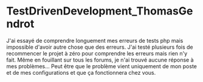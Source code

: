 # TestDrivenDevelopment_ThomasGendrot

J'ai essayé de comprendre longuement mes erreurs de tests php mais impossible d'avoir autre chose que des erreurs. 
J'ai testé plusieurs fois de recommencer le projet à zéro pour comprendre les erreurs mais rien n'y fait.
Même en fouillant sur tous les forums, je n'ai trouvé aucune réponse à mes problèmes...
Peut être que le problème vient uniquement de mon poste et de mes configurations et que ça fonctionnera chez vous.
